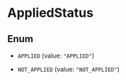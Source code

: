 

# AppliedStatus

## Enum


* `APPLIED` (value: `"APPLIED"`)

* `NOT_APPLIED` (value: `"NOT_APPLIED"`)



